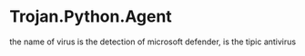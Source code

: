 # Trojan.Python.Agent
the name of virus is the detection of microsoft defender, is the tipic antivirus
